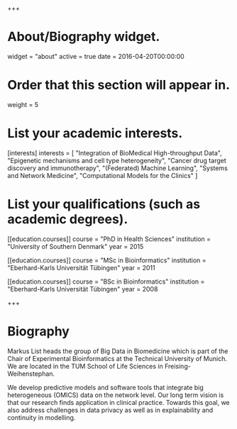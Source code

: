 +++
# About/Biography widget.
widget = "about"
active = true
date = 2016-04-20T00:00:00

# Order that this section will appear in.
weight = 5

# List your academic interests.
[interests]
  interests = [
    "Integration of BioMedical High-throughput Data",
    "Epigenetic mechanisms and cell type heterogeneity",
    "Cancer drug target discovery and immunotherapy",
    "(Federated) Machine Learning",
    "Systems and Network Medicine",
    "Computational Models for the Clinics"
  ]

# List your qualifications (such as academic degrees).
[[education.courses]]
  course = "PhD in Health Sciences"
  institution = "University of Southern Denmark"
  year = 2015

[[education.courses]]
  course = "MSc in Bioinformatics"
  institution = "Eberhard-Karls Universität Tübingen"
  year = 2011

[[education.courses]]
  course = "BSc in Bioinformatics"
  institution = "Eberhard-Karls Universität Tübingen"
  year = 2008
 
+++

# Biography

Markus List heads the group of Big Data in Biomedicine which is part of the Chair of Experimental Bioinformatics at the Technical University of Munich. We are located in the TUM School of Life Sciences in Freising-Weihenstephan. 

We develop predictive models and software tools that integrate big heterogeneous (OMICS) data on the network level. Our long term vision is that our research finds application in clinical practice. Towards this goal, we also address challenges in data privacy as well as in explainability and continuity in modelling.